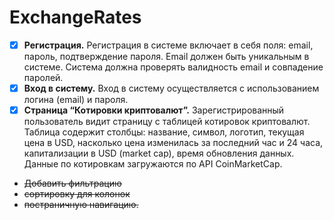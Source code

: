# ExchangeRates
 - [x] **Регистрация.**
Регистрация в системе включает в себя поля: email, пароль, подтверждение пароля. Email должен быть уникальным в системе. Система должна проверять валидность email и совпадение паролей.
 - [x] **Вход в систему.**
Вход в систему осуществляется с использованием логина (email) и пароля.
 - [x] **Страница “Котировки криптовалют”.**
Зарегистрированный пользователь видит страницу с таблицей котировок криптовалют.
Таблица содержит столбцы: название, символ, логотип, текущая цена в USD, насколько цена изменилась за последний час и 24 часа, капитализации в USD (market cap), время обновления данных. Данные по котировкам загружаются по API CoinMarketCap.
 - ~~Добавить фильтрацию~~
 - ~~сортировку для колонок~~
 - ~~постраничную навигацию.~~
